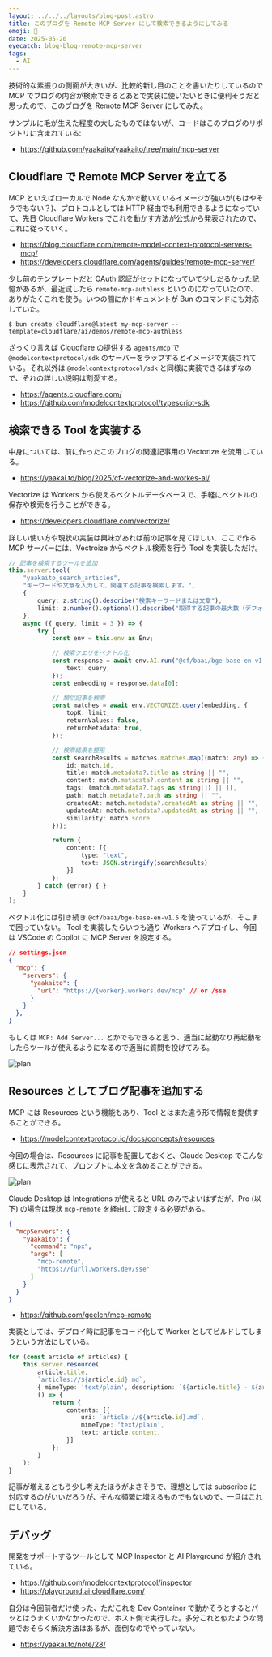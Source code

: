 ```yaml
---
layout: ../../../layouts/blog-post.astro
title: このブログを Remote MCP Server にして検索できるようにしてみる
emoji: 🦋
date: 2025-05-20
eyecatch: blog-blog-remote-mcp-server
tags:
  - AI
---
```



技術的な素振りの側面が大きいが、比較的新し目のことを書いたりしているので MCP でブログの内容が検索できるとあとで実装に使いたいときに便利そうだと思ったので、このブログを Remote MCP Server にしてみた。

サンプルに毛が生えた程度の大したものではないが、コードはこのブログのリポジトリに含まれている:

- https://github.com/yaakaito/yaakaito/tree/main/mcp-server

## Cloudflare で Remote MCP Server を立てる

MCP といえばローカルで Node なんかで動いているイメージが強いが(もはやそうでもない？)、プロトコルとしては HTTP 経由でも利用できるようになっていて、先日 Cloudflare Workers でこれを動かす方法が公式から発表されたので、これに従っていく。

- https://blog.cloudflare.com/remote-model-context-protocol-servers-mcp/
- https://developers.cloudflare.com/agents/guides/remote-mcp-server/

少し前のテンプレートだと OAuth 認証がセットになっていて少しだるかった記憶があるが、最近試したら `remote-mcp-authless` というのになっていたので、ありがたくこれを使う。いつの間にかドキュメントが Bun のコマンドにも対応していた。

```shell
$ bun create cloudflare@latest my-mcp-server --template=cloudflare/ai/demos/remote-mcp-authless
```

ざっくり言えば Cloudflare の提供する `agents/mcp` で `@modelcontextprotocol/sdk` のサーバーをラップするとイメージで実装されている。それ以外は `@modelcontextprotocol/sdk` と同様に実装できるはずなので、それの詳しい説明は割愛する。

- https://agents.cloudflare.com/
- https://github.com/modelcontextprotocol/typescript-sdk

## 検索できる Tool を実装する

中身については、前に作ったこのブログの関連記事用の Vectorize を流用している。

- https://yaakai.to/blog/2025/cf-vectorize-and-workes-ai/

Vectorize は Workers から使えるベクトルデータベースで、手軽にベクトルの保存や検索を行うことができる。

- https://developers.cloudflare.com/vectorize/

詳しい使い方や現状の実装は興味があれば前の記事を見てほしい、ここで作る MCP サーバーには、Vectroize からベクトル検索を行う Tool を実装しただけ。

```typescript
// 記事を検索するツールを追加
this.server.tool(
    "yaakaito_search_articles",
    "キーワードや文章を入力して、関連する記事を検索します。",
    {
        query: z.string().describe("検索キーワードまたは文章"),
        limit: z.number().optional().describe("取得する記事の最大数（デフォルト: 3）")
    },
    async ({ query, limit = 3 }) => {
        try {
            const env = this.env as Env;

            // 検索クエリをベクトル化
            const response = await env.AI.run("@cf/baai/bge-base-en-v1.5", {
                text: query,
            });
            const embedding = response.data[0];

            // 類似記事を検索
            const matches = await env.VECTORIZE.query(embedding, {
                topK: limit,
                returnValues: false,
                returnMetadata: true,
            });

            // 検索結果を整形
            const searchResults = matches.matches.map((match: any) => ({
                id: match.id,
                title: match.metadata?.title as string || "",
                content: match.metadata?.content as string || "",
                tags: (match.metadata?.tags as string[]) || [],
                path: match.metadata?.path as string || "",
                createdAt: match.metadata?.createdAt as string || "",
                updatedAt: match.metadata?.updatedAt as string || "",
                similarity: match.score
            }));

            return {
                content: [{
                    type: "text",
                    text: JSON.stringify(searchResults)
                }]
            };
        } catch (error) { }
    }
);
```

ベクトル化には引き続き `@cf/baai/bge-base-en-v1.5` を使っているが、そこまで困っていない。
Tool を実装したらいつも通り Workers へデプロイし、今回は VSCode の Copilot に MCP Server を設定する。

```json
// settings.json
{
  "mcp": {
    "servers": {
      "yaakaito": {
        "url": "https://{worker}.workers.dev/mcp" // or /sse
      }
    }
  },
}
```

もしくは `MCP: Add Server...` とかでもできると思う、適当に起動なり再起動をしたらツールが使えるようになるので適当に質問を投げてみる。

<img src="/images/blog-remote-mcp-server-01.png" alt="plan">

## Resources としてブログ記事を追加する

MCP には Resources という機能もあり、Tool とはまた違う形で情報を提供することができる。

- https://modelcontextprotocol.io/docs/concepts/resources

今回の場合は、Resources に記事を配置しておくと、Claude Desktop でこんな感じに表示されて、プロンプトに本文を含めることができる。

<img src="/images/blog-remote-mcp-server-02.png" alt="plan">

Claude Desktop は Integrations が使えると URL のみでよいはずだが、Pro (以下) の場合は現状 `mcp-remote` を経由して設定する必要がある。

```json
{
  "mcpServers": {
    "yaakaito": {
      "command": "npx",
      "args": [
        "mcp-remote",
        "https://{url}.workers.dev/sse"
      ]
    }
  }
}
```

- https://github.com/geelen/mcp-remote

実装としては、デプロイ時に記事をコード化して Worker としてビルドしてしまうという方法にしている。

```typescript
for (const article of articles) {
    this.server.resource(
        article.title,
        `articles://${article.id}.md`,
        { mimeType: 'text/plain', description: `${article.title} - ${article.content.substring(0, 50)}` },
        () => {
            return {
                contents: [{
                    uri: `article://${article.id}.md`,
                    mimeType: 'text/plain',
                    text: article.content,
                }]
            };
        }
    );
}
```

記事が増えるともう少し考えたほうがよさそうで、理想としては subscribe に対応するのがいいだろうが、そんな頻繁に増えるものでもないので、一旦はこれにしている。

## デバッグ

開発をサポートするツールとして MCP Inspector と AI Playground が紹介されている。

- https://github.com/modelcontextprotocol/inspector
- https://playground.ai.cloudflare.com/

自分は今回前者だけ使った、ただこれを Dev Container で動かそうとするとパッとはうまくいかなかったので、ホスト側で実行した。多分これと似たような問題でおそらく解決方法はあるが、面倒なのでやっていない。

- https://yaakai.to/note/28/
